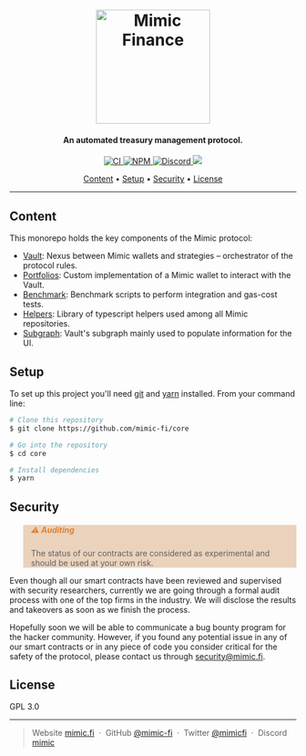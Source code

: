 <h1 align="center">
  <a href="https://mimic.fi"><img src="https://www.mimic.fi/static/media/navbar-logo.d79d70dab1c7bd176b11b74829ed33e7.svg" alt="Mimic Finance" width="200"></a> 
</h1>

<h4 align="center">An automated treasury management protocol.</h4>

<p align="center">
  <a href="https://github.com/mimic-fi/chainlink-price-oracle/actions/workflows/ci.yml">
    <img src="https://github.com/mimic-fi/chainlink-price-oracle/actions/workflows/ci.yml/badge.svg" alt="CI">
  </a>
  <a href="https://badge.fury.io/js/@mimic-fi%2Fv1-vault">
    <img src="https://badge.fury.io/js/@mimic-fi%2Fv1-vault.svg" alt="NPM">
  </a>
  <a href="https://discord.gg/zN2QkTB3">
    <img src="https://img.shields.io/discourse/status?server=https%3A%2F%2Fmeta.discourse.org" alt="Discord">
  </a>
  <a href="./LICENSE">
    <img src="https://img.shields.io/badge/license-GLP_3.0-green">
  </a>
</p>

<p align="center">
  <a href="#content">Content</a> •
  <a href="#setup">Setup</a> •
  <a href="#security">Security</a> •
  <a href="#license">License</a>
</p>

---

## Content 

This monorepo holds the key components of the Mimic protocol:

- [Vault](./packages/vault): Nexus between Mimic wallets and strategies – orchestrator of the protocol rules.
- [Portfolios](./packages/portfolios): Custom implementation of a Mimic wallet to interact with the Vault.
- [Benchmark](./packages/benchmark): Benchmark scripts to perform integration and gas-cost tests.
- [Helpers](./packages/helpers): Library of typescript helpers used among all Mimic repositories.
- [Subgraph](./packages/subgraph): Vault's subgraph mainly used to populate information for the UI.

## Setup

To set up this project you'll need [git](https://git-scm.com) and [yarn](https://classic.yarnpkg.com) installed. 
From your command line:

```bash
# Clone this repository
$ git clone https://github.com/mimic-fi/core

# Go into the repository
$ cd core

# Install dependencies
$ yarn
```

## Security

<blockquote style="background: rgba(197,127,66,0.34); border: #ffffff6b; text: #f5fffa">
  <h5 style="color: rgba(225,111,12,0.82)">⚠️ Auditing</h5>
  <p>The status of our contracts are considered as experimental and should be used at your own risk.</p>
</blockquote>

Even though all our smart contracts have been reviewed and supervised with security researchers, currently we are going
through a formal audit process with one of the top firms in the industry. We will disclose the results and takeovers as 
soon as we finish the process.

Hopefully soon we will be able to communicate a bug bounty program for the hacker community. However, if you found any 
potential issue in any of our smart contracts or in any piece of code you consider critical for the safety of the 
protocol, please contact us through <a href="mailto:security@mimic.fi">security@mimic.fi</a>.

## License

GPL 3.0

---

> Website [mimic.fi](https://mimic.fi) &nbsp;&middot;&nbsp;
> GitHub [@mimic-fi](https://github.com/mimic-fi) &nbsp;&middot;&nbsp;
> Twitter [@mimicfi](https://twitter.com/mimicfi) &nbsp;&middot;&nbsp;
> Discord [mimic](https://discord.gg/zN2QkTB3)

